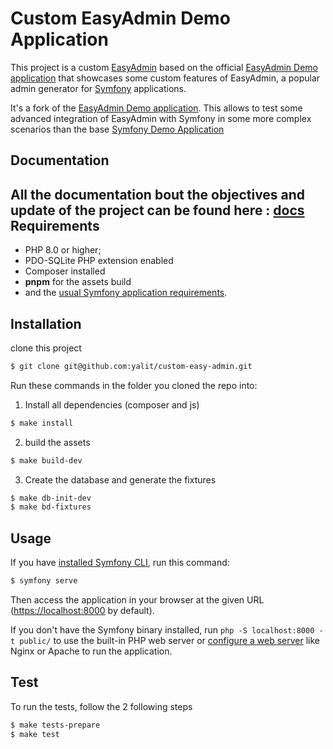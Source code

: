Custom EasyAdmin Demo Application
==========================

This project is a custom [EasyAdmin][1] based on the official [EasyAdmin Demo application][7] that showcases some custom features of EasyAdmin, a popular admin generator for [Symfony][2] applications.

It's a fork of the [EasyAdmin Demo application][7]. This allows to test some advanced integration of EasyAdmin with Symfony in some more complex scenarios than the base [Symfony Demo Application][3]

Documentation
------------

All the documentation bout the objectives and update of the project can be found here : [docs](doc/objectives.md)
Requirements
------------

  * PHP 8.0 or higher;
  * PDO-SQLite PHP extension enabled
  * Composer installed
  * **pnpm** for the assets build
  * and the [usual Symfony application requirements][2].

Installation
------------

clone this project
```bash
$ git clone git@github.com:yalit/custom-easy-admin.git
```

Run these commands in the folder you cloned the repo into:

1. Install all dependencies (composer and js)
```bash
$ make install
```

2. build the assets
```bash
$ make build-dev
```

3. Create the database and generate the fixtures
```bash
$ make db-init-dev
$ make bd-fixtures
```

Usage
-----

If you have [installed Symfony CLI][5], run this command:

```bash
$ symfony serve
```

Then access the application in your browser at the given URL (<https://localhost:8000> by default).

If you don't have the Symfony binary installed, run `php -S localhost:8000 -t public/`
to use the built-in PHP web server or [configure a web server][6] like Nginx or
Apache to run the application.

Test
----

To run the tests, follow the 2 following steps

```bash
$ make tests-prepare
$ make test
```

[1]: https://github.com/EasyCorp/EasyAdminBundle/
[2]: https://symfony.com
[3]: https://github.com/symfony/demo
[4]: https://getcomposer.org/
[5]: https://symfony.com/download
[6]: https://symfony.com/doc/current/cookbook/configuration/web_server_configuration.html
[7]: https://github.com/EasyCorp/easyadmin-demo
